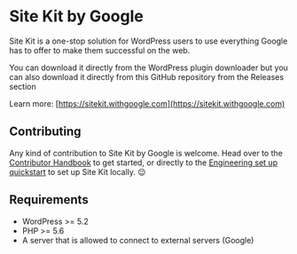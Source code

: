 # Site Kit by Google

Site Kit is a one-stop solution for WordPress users to use everything Google has to offer to make them successful on the web.

You can download it directly from the WordPress plugin downloader but you can also download it directly from this GitHub repository from the Releases section

Learn more: [https://sitekit.withgoogle.com](https://sitekit.withgoogle.com)

## Contributing

Any kind of contribution to Site Kit by Google is welcome. Head over to the [Contributor Handbook](https://github.com/google/site-kit-wp/wiki) to get started, or directly to the [Engineering set up quickstart](https://github.com/google/site-kit-wp/wiki/Engineering#set-up-site-kit-project) to set up Site Kit locally. :wink:

## Requirements

* WordPress >= 5.2
* PHP >= 5.6
* A server that is allowed to connect to external servers (Google)
